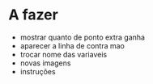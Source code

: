  # A fazer
 
 - mostrar quanto de ponto extra ganha
 - aparecer a linha de contra mao
 - trocar nome das variaveis
 - novas imagens
 - instruções
